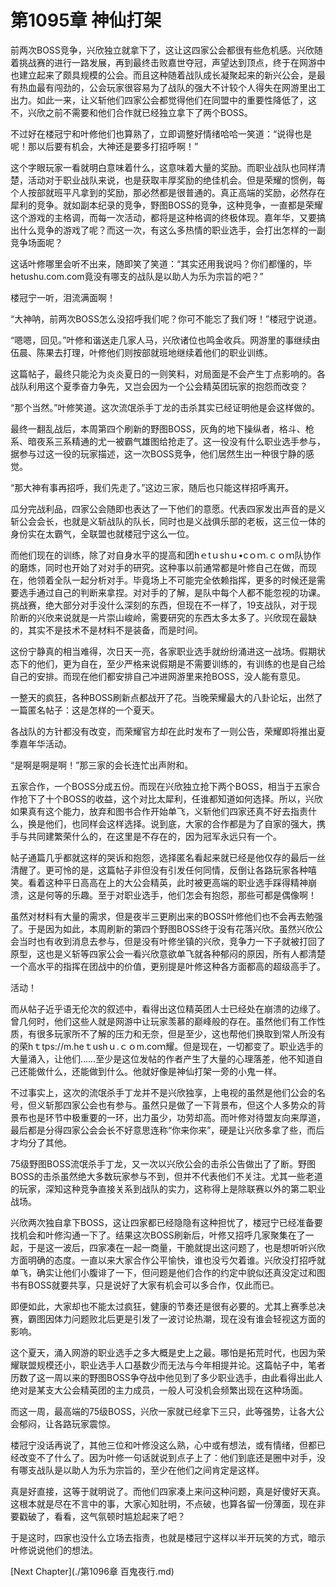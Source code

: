 # 第1095章 神仙打架

前两次BOSS竞争，兴欣独立就拿下了，这让这四家公会都很有些危机感。兴欣随着挑战赛的进行一路发展，再到最终击败嘉世夺冠，声望达到顶点，终于在网游中也建立起来了颇具规模的公会。而且这种随着战队成长凝聚起来的新兴公会，是最有热血最有闯劲的，公会玩家很容易为了战队的强大不计较个人得失在网游里出工出力。如此一来，让义斩他们四家公会都觉得他们在同盟中的重要性降低了，这不，兴欣之前不需要和他们合作就已经独立拿下了两个BOSS。

不过好在楼冠宁和叶修他们也算熟了，立即调整好情绪哈哈一笑道：“说得也是呢！那以后要有机会，大神还是要多打招呼啊！”

这个字眼玩家一看就明白意味着什么，这意味着大量的奖励。而职业战队也同样清楚，活动对于职业战队来说，也是获取丰厚奖励的绝佳机会。但是荣耀的惯例，每个人按部就班平凡拿到的奖励，那必然都是很普通的。真正高端的奖励，必然存在犀利的竞争。就如副本纪录的竞争，野图BOSS的竞争，这种竞争，一直都是荣耀这个游戏的主格调，而每一次活动，都将是这种格调的终极体现。嘉年华，又要搞出什么竞争的游戏了呢？而这一次，有这么多热情的职业选手，会打出怎样的一副竞争场面呢？

这话叶修哪里会听不出来，随即笑了笑道：“其实还用我说吗？你们都懂的，毕hetushu.com.com竟没有哪支的战队是以助人为乐为宗旨的吧？”

楼冠宁一听，泪流满面啊！

“大神呐，前两次BOSS怎么没招呼我们呢？你可不能忘了我们呀！”楼冠宁说道。

“嗯嗯，回见。”叶修和谐送走几家人马，兴欣诸位也鸣金收兵。网游里的事继续由伍晨、陈果去打理，叶修他们则按部就班地继续着他们的职业训练。

这篇帖子，最终只能沦为炎炎夏日的一则笑料，对局面是不会产生丁点影响的。各战队利用这个夏季奋力争先，又岂会因为一个公会精英团玩家的抱怨而改变？

“那个当然。”叶修笑道。这次流氓杀手丁龙的击杀其实已经证明他是会这样做的。

最终一翻乱战后，本周第四个刷新的野图BOSS，灰角的地下操纵者，格斗、枪系、暗夜系三系精通的尤一被霸气雄图给抢走了。这一役没有什么职业选手参与，据参与过这一役的玩家描述，这一次BOSS竞争，他们居然生出一种很宁静的感觉。

“那大神有事再招呼，我们先走了。”这边三家，随后也只能这样招呼离开。

瓜分完战利品，四家公会随即也表达了一下他们的意愿。代表四家发出声音的是义斩公会会长，也就是义斩战队的队长，同时也是义战俱乐部的老板，这三位一体的身份实在太霸气，全联盟也就楼冠宁这么一位。

而他们现在的训练，除了对自身水平的提高和团hｅtｕshｕ•cｏｍ.ｃｏｍ队协作的磨炼，同时也开始了对对手的研究。这种事以前通常都是叶修自己在做，而现在，他领着全队一起分析对手。毕竟场上不可能完全依赖指挥，更多的时候还是需要选手通过自己的判断来拿捏。对对手的了解，是队中每个人都不能忽视的功课。挑战赛，绝大部分对手没什么深刻的东西，但现在不一样了，19支战队，对于现阶断的兴欣来说就是一片崇山峻岭，需要研究的东西太多太多了。兴欣现在最缺的，其实不是技术不是材料不是装备，而是时间。

这份宁静真的相当难得，次日天一亮，各家职业选手就纷纷涌进这一战场。假期状态下的他们，更为自在，至少严格来说假期是不需要训练的，有训练的也是自己给自己的安排。而现在他们都安排自己冲进网游里来抢BOSS，没人能有意见。

一整天的疯狂，各种BOSS刷新点都战开了花。当晚荣耀最大的八卦论坛，出然了一篇匿名帖子：这是怎样的一个夏天。

各战队的方针都没有改变，而荣耀官方却在此时发布了一则公告，荣耀即将推出夏季嘉年华活动。

“是啊是啊是啊！”那三家的会长连忙出声附和。

五家合作，一个BOSS分成五份。而现在兴欣独立抢下两个BOSS，相当于五家合作抢下了十个BOSS的收益，这个对比太犀利，任谁都知道如何选择。所以，兴欣如果真有这个能力，放弃和图书合作开始单飞，义斩他们四家还真不好去指责什么，换是他们，也同样会这样选择。说到底，大家的合作都是为了自家的强大，携手与共同建繁荣什么的，在这里是不存在的，因为冠军永远只有一个。

帖子通篇几乎都就这样的哭诉和抱怨，选择匿名看起来就已经是他仅存的最后一丝清醒了。更可怜的是，这篇帖子非但没有引发任何同情，反倒让各路玩家各种嘻笑。看着这种平日高高在上的大公会精英，此时被更高端的职业选手踩得精神崩溃，这是何等的乐趣。至于对职业选手，他们怎会有抱怨，那些可都是偶像啊！

虽然对材料有大量的需求，但是夜半三更刷出来的BOSS叶修他们也不会再去勉强了。于是因为如此，本周刷新的第四个野图BOSS终于没有花落兴欣。虽然兴欣公会当时也有收到消息去参与，但是没有叶修坐镇的兴欣，竞争力一下子就被打回了原型，这也是义斩等四家公会一看兴欣意欲单飞就各种郁闷的原因，所有人都清楚一个高水平的指挥在团战中的价值，更别提是叶修这种各方面都高的超级高手了。

活动！

而从帖子近乎语无伦次的叙述中，看得出这位精英团人士已经处在崩溃的边缘了。曾几何时，他们这些人就是网游中让玩家羡慕的巅峰般的存在。虽然他们有工作性质，有很多玩家所不了解的压力和无奈，但是至少，这也帮他们换取到常人所没有的荣hｔtps://m.heｔushｕ.ｃｏm.coｍ耀。但是现在，一切都变了。职业选手的大量涌入，让他们……至少是这位发帖的作者产生了大量的心理落差，他不知道自己还能做什么，还能做到什么。他就好像是神仙打架一旁的小鬼一样。

不过事实上，这次的流氓杀手丁龙并不是兴欣独享，上电视的虽然是他们公会的名号，但义斩那四家公会也有参与。虽然只是做了一下背景布，但这个人多势众的背景布也是环节中极重要的一环，出力虽少，功劳却高。而叶修对待盟友向来厚道，最后都是分得四家公会会长不好意思连称“你来你来”，硬是让兴欣多拿了些，而后才均分了其他。

75级野图BOSS流氓杀手丁龙，又一次以兴欣公会的击杀公告做出了了断。野图BOSS的击杀虽然绝大多数玩家参与不到，但并不代表他们不关注。尤其一些老道的玩家，深知这种竞争直接关系到战队的实力，这称得上是除联赛以外的第二职业战场。

兴欣两次独自拿下BOSS，这让四家都已经隐隐有这种担忧了，楼冠宁已经准备要找机会和叶修沟通一下了。结果这次BOSS刷新后，叶修又招呼几家聚集在了一起，于是这一波后，四家凑在一起一商量，干脆就提出这问题了，也是想听听兴欣方面明确的态度。一直以来大家合作公平愉快，谁也没亏欠着谁。兴欣没打招呼就单飞，确实让他们小腹诽了一下，但问题是他们合作的约定中貌似还真没定过和图书有BOSS就要共享，只是说好了大家有机会可以多合作，仅此而已。

即便如此，大家却也不能太过疯狂，健康的节奏还是很有必要的。尤其上赛季总决赛，霸图因体力问题败北后更是引发了一波讨论热潮，现在没有谁会轻视这方面的影响。

这个夏天，涌入网游的职业选手之多大概是史上之最。哪怕是拓荒时代，也因为荣耀联盟规模还小，职业选手人口基数少而无法与今年相提并论。这篇帖子中，笔者历数了这一周以来的野图BOSS争夺战中他见到了多少职业选手，由此看得出此人绝对是某支大公会精英团的主力成员，一般人可没机会频繁出现在这种场面。

而这一周，最高端的75级BOSS，兴欣一家就已经拿下三只，此等强势，让各大公会郁闷，让各路玩家震惊。

楼冠宁没话再说了，其他三位和叶修没这么熟，心中或有想法，或有情绪，但都已经改变不了什么了。因为叶修一句话就说到点子上了：他们到底还是圈中对手，没有哪支战队是以助人为乐为宗旨的，至少在他们之间肯定是这样。

真是好直接，这等于就明说了。而他们四家凑上来问这种问题，真是好傻好天真。这根本就是尽在不言中的事，大家心知肚明，不点破，也算各留一份薄面，现在非要戳破了，看看，这气氛顿时尴尬起来了吧？

于是这时，四家也没什么立场去指责，也就是楼冠宁这样以半开玩笑的方式，暗示叶修说说他们的想法。



[Next Chapter](./第1096章 百鬼夜行.md)